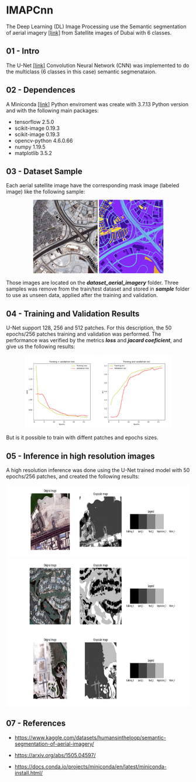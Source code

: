 # IMAPCnn
The Deep Learning (DL) Image Processing use the Semantic segmentation of aerial imagery [[link]](https://www.kaggle.com/datasets/humansintheloop/semantic-segmentation-of-aerial-imagery/) from Satellite images of Dubai with 6 classes.

## 01 - Intro 

The U-Net [[link]](https://arxiv.org/abs/1505.04597/) Convolution Neural Network (CNN) was implemented to do the multiclass (6 classes in this case) semantic segmenataion.

## 02 - Dependences

A Miniconda [[link]](https://docs.conda.io/projects/miniconda/en/latest/miniconda-install.html/) Python enviroment was create with 3.7.13 Python version and with the following main packages:
* tensorflow              2.5.0
* scikit-image            0.19.3
* scikit-image            0.19.3
* opencv-python           4.6.0.66
* numpy                   1.19.5
* matplotlib              3.5.2

## 03 - Dataset Sample

Each aerial satellite image have the corresponding mask image (labeled image) like the following sample:

<p align="center">
  <img height=200px src="./docs/image_part_001.jpg" />
  <img height=200px src="./docs/image_part_001.png" />  
</p>

Those images are located on the ***dataset_aerial_imagery*** folder. Three samples was remove from the train/test dataset and stored in ***sample*** folder to use as unseen data, applied after the training and validation.

## 04 - Training and Validation Results

U-Net support 128, 256 and 512 patches. For this description, the 50 epochs/256 patches training and validation was performed. The performance was verified by the metrics ***loss*** and ***jacard coeficient***, and give us the following results:

<p align="center">
  <img height=200px src="./docs/sample_08_val_loss_Infc.png" />
  <img height=200px src="./docs/sample_09_val_jacard_coef_Infc.png" />  
</p>

But is it possible to train with diffent patches and epochs sizes.

## 05 - Inference in high resolution images

A high resolution inference was done using the U-Net trained model with 50 epochs/256 patches, and created the following results:

<p align="center">
  <img height=200px src="./docs/hi_res/predicted_arr_Infc1.png" />
  <img height=200px src="./docs/hi_res/predicted_arr_Infc2.png" />
  <img height=200px src="./docs/hi_res/predicted_arr_Infc3.png" />
</p>

## 07 - References

 * https://www.kaggle.com/datasets/humansintheloop/semantic-segmentation-of-aerial-imagery/

 * https://arxiv.org/abs/1505.04597/

 * https://docs.conda.io/projects/miniconda/en/latest/miniconda-install.html/